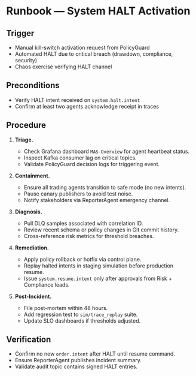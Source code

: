 # Runbook — System HALT Activation

## Trigger
- Manual kill-switch activation request from PolicyGuard
- Automated HALT due to critical breach (drawdown, compliance, security)
- Chaos exercise verifying HALT channel

## Preconditions
- Verify HALT intent received on `system.halt.intent`
- Confirm at least two agents acknowledge receipt in traces

## Procedure

1. **Triage.**
   - Check Grafana dashboard `MAS-Overview` for agent heartbeat status.
   - Inspect Kafka consumer lag on critical topics.
   - Validate PolicyGuard decision logs for triggering event.

2. **Containment.**
   - Ensure all trading agents transition to safe mode (no new intents).
   - Pause canary publishers to avoid test noise.
   - Notify stakeholders via ReporterAgent emergency channel.

3. **Diagnosis.**
   - Pull DLQ samples associated with correlation ID.
   - Review recent schema or policy changes in Git commit history.
   - Cross-reference risk metrics for threshold breaches.

4. **Remediation.**
   - Apply policy rollback or hotfix via control plane.
   - Replay halted intents in staging simulation before production resume.
   - Issue `system.resume.intent` only after approvals from Risk + Compliance leads.

5. **Post-Incident.**
   - File post-mortem within 48 hours.
   - Add regression test to `sim/trace_replay` suite.
   - Update SLO dashboards if thresholds adjusted.

## Verification
- Confirm no new `order.intent` after HALT until resume command.
- Ensure ReporterAgent publishes incident summary.
- Validate audit topic contains signed HALT entries.

